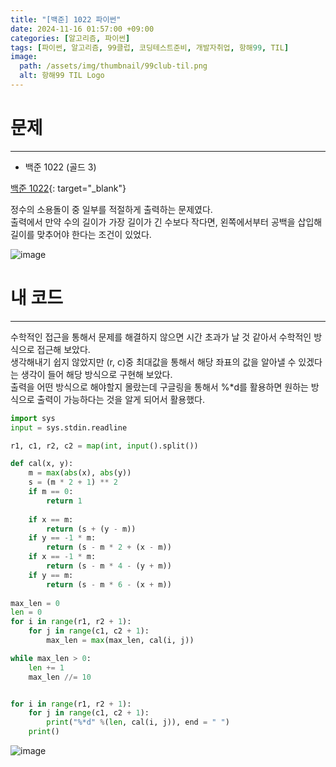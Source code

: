 ```yaml
---
title: "[백준] 1022 파이썬"
date: 2024-11-16 01:57:00 +09:00
categories: [알고리즘, 파이썬]
tags: [파이썬, 알고리즘, 99클럽, 코딩테스트준비, 개발자취업, 항해99, TIL]
image:
  path: /assets/img/thumbnail/99club-til.png
  alt: 항해99 TIL Logo
---
```

# 문제
---
- 백준 1022 (골드 3)

[백준 1022](https://www.acmicpc.net/problem/1022){: target="_blank"}

정수의 소용돌이 중 일부를 적절하게 출력하는 문제였다.   
출력에서 만약 수의 길이가 가장 길이가 긴 수보다 작다면, 왼쪽에서부터 공백을 삽입해 길이를 맞추어야 한다는 조건이 있었다.   

![image](https://github.com/user-attachments/assets/99cbd6a0-b8c9-48cc-a38e-fafb00fd3932)

# 내 코드
---
수학적인 접근을 통해서 문제를 해결하지 않으면 시간 초과가 날 것 같아서 수학적인 방식으로 접근해 보았다.   
생각해내기 쉽지 않았지만 (r, c)중 최대값을 통해서 해당 좌표의 값을 알아낼 수 있겠다는 생각이 들어 해당 방식으로 구현해 보았다.   
출력을 어떤 방식으로 해야할지 몰랐는데 구글링을 통해서 %*d를 활용하면 원하는 방식으로 출력이 가능하다는 것을 알게 되어서 활용했다.   

```python
import sys
input = sys.stdin.readline

r1, c1, r2, c2 = map(int, input().split())

def cal(x, y):
    m = max(abs(x), abs(y))
    s = (m * 2 + 1) ** 2 
    if m == 0:
        return 1
    
    if x == m:
        return (s + (y - m))
    if y == -1 * m:
        return (s - m * 2 + (x - m))
    if x == -1 * m:
        return (s - m * 4 - (y + m))
    if y == m:
        return (s - m * 6 - (x + m))
    
max_len = 0
len = 0
for i in range(r1, r2 + 1):
    for j in range(c1, c2 + 1):
        max_len = max(max_len, cal(i, j))

while max_len > 0:
    len += 1
    max_len //= 10


for i in range(r1, r2 + 1):
    for j in range(c1, c2 + 1):
        print("%*d" %(len, cal(i, j)), end = " ")
    print()
```

![image](https://github.com/user-attachments/assets/d8f81327-19c8-46e8-a6ed-6eaa89c39c07)
